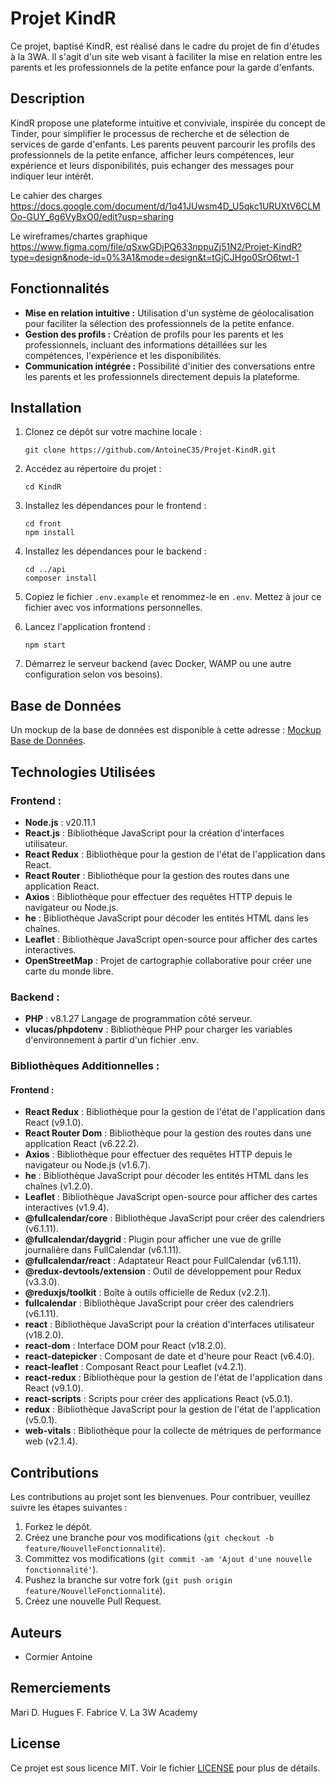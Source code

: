 # Projet KindR

Ce projet, baptisé KindR, est réalisé dans le cadre du projet de fin d'études à la 3WA. Il s'agit d'un site web visant à faciliter la mise en relation entre les parents et les professionnels de la petite enfance pour la garde d'enfants.

## Description

KindR propose une plateforme intuitive et conviviale, inspirée du concept de Tinder, pour simplifier le processus de recherche et de sélection de services de garde d'enfants. Les parents peuvent parcourir les profils des professionnels de la petite enfance, afficher leurs compétences, leur expérience et leurs disponibilités, puis echanger des messages pour indiquer leur intérêt.

Le cahier des charges
https://docs.google.com/document/d/1q41JUwsm4D_U5qkc1URUXtV6CLMOo-GUY_6g6VyBxO0/edit?usp=sharing

Le wireframes/chartes graphique
https://www.figma.com/file/qSxwGDjPQ633nppuZj51N2/Projet-KindR?type=design&node-id=0%3A1&mode=design&t=tGjCJHgo0SrO6twt-1


## Fonctionnalités

- **Mise en relation intuitive :** Utilisation d'un système de géolocalisation pour faciliter la sélection des professionnels de la petite enfance.
- **Gestion des profils :** Création de profils pour les parents et les professionnels, incluant des informations détaillées sur les compétences, l'expérience et les disponibilités.
- **Communication intégrée :** Possibilité d'initier des conversations entre les parents et les professionnels directement depuis la plateforme.

## Installation

1. Clonez ce dépôt sur votre machine locale :

    ```
    git clone https://github.com/AntoineC35/Projet-KindR.git
    ```

2. Accédez au répertoire du projet :

    ```
    cd KindR
    ```

3. Installez les dépendances pour le frontend :

    ```
    cd front
    npm install
    ```

4. Installez les dépendances pour le backend :

    ```
    cd ../api
    composer install
    ```

5. Copiez le fichier `.env.example` et renommez-le en `.env`. Mettez à jour ce fichier avec vos informations personnelles.

6. Lancez l'application frontend :

    ```
    npm start
    ```

7. Démarrez le serveur backend (avec Docker, WAMP ou une autre configuration selon vos besoins).

## Base de Données

Un mockup de la base de données est disponible à cette adresse : [Mockup Base de Données](https://drive.google.com/file/d/1akZaywG4sc42WeO0IHhNpzVOLUTYykvH/view?usp=sharing).

## Technologies Utilisées

### Frontend :

- **Node.js** : v20.11.1
- **React.js** : Bibliothèque JavaScript pour la création d'interfaces utilisateur.
- **React Redux** : Bibliothèque pour la gestion de l'état de l'application dans React.
- **React Router** : Bibliothèque pour la gestion des routes dans une application React.
- **Axios** : Bibliothèque pour effectuer des requêtes HTTP depuis le navigateur ou Node.js.
- **he** : Bibliothèque JavaScript pour décoder les entités HTML dans les chaînes.
- **Leaflet** : Bibliothèque JavaScript open-source pour afficher des cartes interactives.
- **OpenStreetMap** : Projet de cartographie collaborative pour créer une carte du monde libre.

### Backend :

- **PHP** : v8.1.27 Langage de programmation côté serveur.
- **vlucas/phpdotenv** : Bibliothèque PHP pour charger les variables d'environnement à partir d'un fichier .env.

### Bibliothèques Additionnelles :

#### Frontend :

- **React Redux** : Bibliothèque pour la gestion de l'état de l'application dans React (v9.1.0).
- **React Router Dom** : Bibliothèque pour la gestion des routes dans une application React (v6.22.2).
- **Axios** : Bibliothèque pour effectuer des requêtes HTTP depuis le navigateur ou Node.js (v1.6.7).
- **he** : Bibliothèque JavaScript pour décoder les entités HTML dans les chaînes (v1.2.0).
- **Leaflet** : Bibliothèque JavaScript open-source pour afficher des cartes interactives (v1.9.4).
- **@fullcalendar/core** : Bibliothèque JavaScript pour créer des calendriers (v6.1.11).
- **@fullcalendar/daygrid** : Plugin pour afficher une vue de grille journalière dans FullCalendar (v6.1.11).
- **@fullcalendar/react** : Adaptateur React pour FullCalendar (v6.1.11).
- **@redux-devtools/extension** : Outil de développement pour Redux (v3.3.0).
- **@reduxjs/toolkit** : Boîte à outils officielle de Redux (v2.2.1).
- **fullcalendar** : Bibliothèque JavaScript pour créer des calendriers (v6.1.11).
- **react** : Bibliothèque JavaScript pour la création d'interfaces utilisateur (v18.2.0).
- **react-dom** : Interface DOM pour React (v18.2.0).
- **react-datepicker** : Composant de date et d'heure pour React (v6.4.0).
- **react-leaflet** : Composant React pour Leaflet (v4.2.1).
- **react-redux** : Bibliothèque pour la gestion de l'état de l'application dans React (v9.1.0).
- **react-scripts** : Scripts pour créer des applications React (v5.0.1).
- **redux** : Bibliothèque JavaScript pour la gestion de l'état de l'application (v5.0.1).
- **web-vitals** : Bibliothèque pour la collecte de métriques de performance web (v2.1.4).


## Contributions

Les contributions au projet sont les bienvenues. Pour contribuer, veuillez suivre les étapes suivantes :

1. Forkez le dépôt.
2. Créez une branche pour vos modifications (`git checkout -b feature/NouvelleFonctionnalité`).
3. Committez vos modifications (`git commit -am 'Ajout d'une nouvelle fonctionnalité'`).
4. Pushez la branche sur votre fork (`git push origin feature/NouvelleFonctionnalité`).
5. Créez une nouvelle Pull Request.

## Auteurs

- Cormier Antoine

## Remerciements

Mari D.
Hugues F.
Fabrice V.
La 3W Academy

## License

Ce projet est sous licence MIT. Voir le fichier [LICENSE](LICENSE) pour plus de détails.
